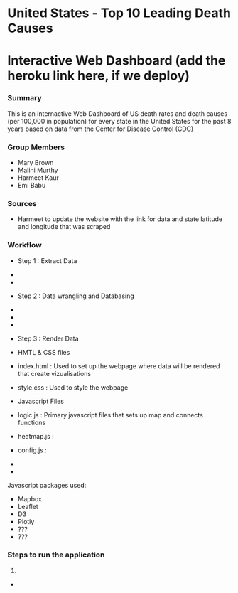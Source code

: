 # United States - Top 10 Leading Death Causes 
# Interactive Web Dashboard (add the heroku link here, if we deploy)


### Summary

This is an internactive Web Dashboard of US death rates and death causes (per 100,000 in population) for every state in the United States for the past 8 years based on data from the Center for Disease Control (CDC)

### Group Members
* Mary Brown
* Malini Murthy
* Harmeet Kaur
* Emi Babu 

### Sources 

* Harmeet to update the website with the link for data and state latitude and longitude that was scraped 

### Workflow 

* Step 1 : Extract Data 

-
-

* Step 2 : Data wrangling and Databasing

-
-
-

* Step 3 : Render Data 

- HMTL & CSS files
 - index.html : Used to set up the webpage where data will be rendered that create vizualisations
 - style.css : Used to style the webpage
 
- Javascript Files 
 - logic.js : Primary javascript files that sets up map and connects functions
 - heatmap.js :
 - config.js :
 - 
 -
 
 Javascript packages used:
 
 * Mapbox
 * Leaflet
 * D3
 * Plotly
 * ???
 * ???
 
 ### Steps to run the application
 
 1. 



-



